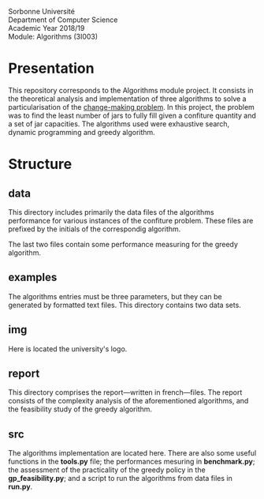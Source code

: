 Sorbonne Université<br>
Department of Computer Science<br>
Academic Year 2018/19<br>
Module: Algorithms (3I003)

Presentation
============
This repository corresponds to the Algorithms module project. It consists in the theoretical analysis and implementation of three algorithms to solve a particularisation of the [change-making problem](https://en.wikipedia.org/wiki/Change-making_problem "Wikipedia Entry"). In this project, the problem was to find the least number of jars to fully fill given a confiture quantity and a set of jar capacities. The algorithms used were exhaustive search, dynamic programming and greedy algorithm.

Structure
=========
data
----
This directory includes primarily the data files of the algorithms performance for various instances of the confiture problem. These files are prefixed by the initials of the correspondig algorithm.

The last two files contain some performance measuring for the greedy algorithm.

examples
--------
The algorithms entries must be three parameters, but they can be generated by formatted text files. This directory contains two data sets.

img
---
Here is located the university's logo.

report
------
This directory comprises the report—written in french—files. The report consists of the complexity analysis of the aforementioned algorithms, and the feasibility study of the greedy algorithm.

src
---
The algorithms implementation are located here. There are also some useful functions in the **tools.py** file; the performances mesuring in **benchmark.py**; the assessment of the practicality of the greedy policy in the **gp_feasibility.py**; and a script to run the algorithms from data files in **run.py**.
